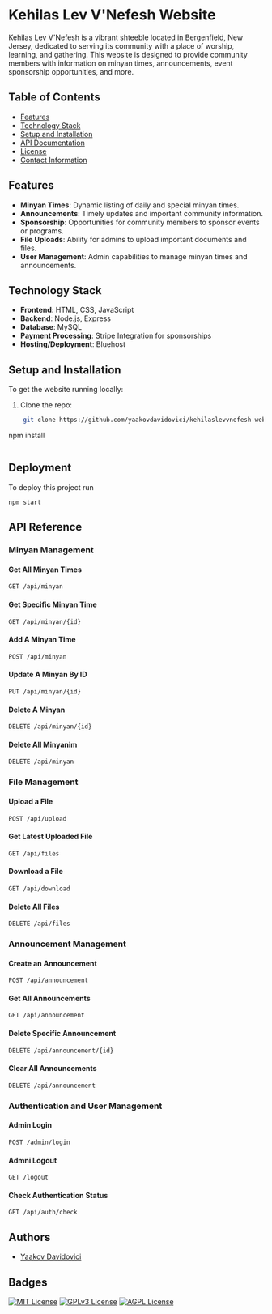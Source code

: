 # Kehilas Lev V'Nefesh Website

Kehilas Lev V'Nefesh is a vibrant shteeble located in Bergenfield, New Jersey, dedicated to serving its community with a place of worship, learning, and gathering. This website is designed to provide community members with information on minyan times, announcements, event sponsorship opportunities, and more.

## Table of Contents

- [Features](#features)
- [Technology Stack](#technology-stack)
- [Setup and Installation](#setup-and-installation)
- [API Documentation](#api-documentation)
- [License](#license)
- [Contact Information](#contact-information)

## Features

- **Minyan Times**: Dynamic listing of daily and special minyan times.
- **Announcements**: Timely updates and important community information.
- **Sponsorship**: Opportunities for community members to sponsor events or programs.
- **File Uploads**: Ability for admins to upload important documents and files.
- **User Management**: Admin capabilities to manage minyan times and announcements.

## Technology Stack

- **Frontend**: HTML, CSS, JavaScript
- **Backend**: Node.js, Express
- **Database**: MySQL
- **Payment Processing**: Stripe Integration for sponsorships
- **Hosting/Deployment**: Bluehost

## Setup and Installation

To get the website running locally:

1. Clone the repo:
```bash
    git clone https://github.com/yaakovdavidovici/kehilaslevvnefesh-website.git
```
npm install
```
```
## Deployment

To deploy this project run

```
npm start
```

## API Reference

### Minyan Management

#### Get All Minyan Times

```http
GET /api/minyan
```

#### Get Specific Minyan Time

```http
GET /api/minyan/{id}
```

#### Add A Minyan Time

```http
POST /api/minyan
```

#### Update A Minyan By ID

```http
PUT /api/minyan/{id}
```

#### Delete A Minyan

```http
DELETE /api/minyan/{id}
```

#### Delete All Minyanim

```http
DELETE /api/minyan
```

### File Management

#### Upload a File

```http
POST /api/upload
```

#### Get Latest Uploaded File

```http
GET /api/files
```

#### Download a File

```http
GET /api/download
```

#### Delete All Files

```http
DELETE /api/files
```

### Announcement Management

#### Create an Announcement

```http
POST /api/announcement
```

#### Get All Announcements

```http
GET /api/announcement
```

#### Delete Specific Announcement

```http
DELETE /api/announcement/{id}
```

#### Clear All Announcements

```http
DELETE /api/announcement
```

### Authentication and User Management

#### Admin Login

```http
POST /admin/login
```

#### Admni Logout

```http
GET /logout
```

#### Check Authentication Status

```http
GET /api/auth/check
```

## Authors

- [Yaakov Davidovici](https://www.github/yaakovdavidovici)

## Badges

[![MIT License](https://img.shields.io/badge/License-MIT-green.svg)](https://choosealicense.com/licenses/mit/)
[![GPLv3 License](https://img.shields.io/badge/License-GPL%20v3-yellow.svg)](https://opensource.org/licenses/)
[![AGPL License](https://img.shields.io/badge/license-AGPL-blue.svg)](http://www.gnu.org/licenses/agpl-3.0)
